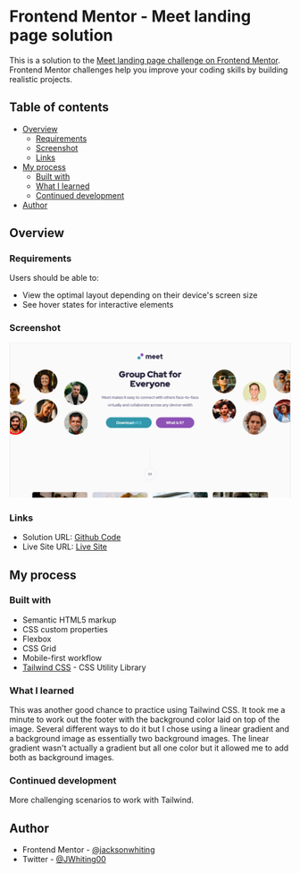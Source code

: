 # Frontend Mentor - Meet landing page solution

This is a solution to the [Meet landing page challenge on Frontend Mentor](https://www.frontendmentor.io/challenges/meet-landing-page-rbTDS6OUR). Frontend Mentor challenges help you improve your coding skills by building realistic projects.

## Table of contents

-  [Overview](#overview)
   -  [Requirements](#requirements)
   -  [Screenshot](#screenshot)
   -  [Links](#links)
-  [My process](#my-process)
   -  [Built with](#built-with)
   -  [What I learned](#what-i-learned)
   -  [Continued development](#continued-development)
-  [Author](#author)

## Overview

### Requirements

Users should be able to:

-  View the optimal layout depending on their device's screen size
-  See hover states for interactive elements

### Screenshot

![](./screenshot-meet-landing-page.png)

### Links

-  Solution URL: [Github Code](https://github.com/jacksonwhiting/meet-landing-page)
-  Live Site URL: [Live Site](https://jw-meet-landing-page.netlify.app/)

## My process

### Built with

-  Semantic HTML5 markup
-  CSS custom properties
-  Flexbox
-  CSS Grid
-  Mobile-first workflow
-  [Tailwind CSS](https://tailwindcss.com/) - CSS Utility Library

### What I learned

This was another good chance to practice using Tailwind CSS. It took me a minute to work out the footer with the background color laid on top of the image. Several different ways to do it but I chose using a linear gradient and a background image as essentially two background images. The linear gradient wasn't actually a gradient but all one color but it allowed me to add both as background images.

### Continued development

More challenging scenarios to work with Tailwind.

## Author

-  Frontend Mentor - [@jacksonwhiting](https://www.frontendmentor.io/profile/jacksonwhiting)
-  Twitter - [@JWhiting00](https://www.twitter.com/JWhiting0)
